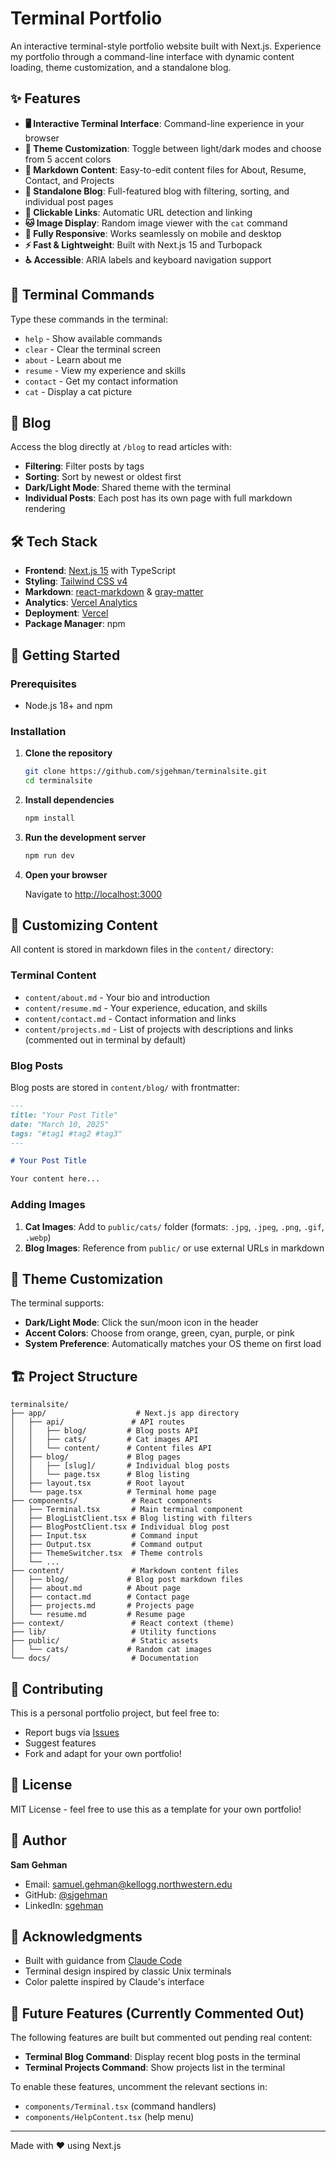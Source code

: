 # Terminal Portfolio

An interactive terminal-style portfolio website built with Next.js. Experience my portfolio through a command-line interface with dynamic content loading, theme customization, and a standalone blog.

## ✨ Features

- **🖥️ Interactive Terminal Interface**: Command-line experience in your browser
- **🎨 Theme Customization**: Toggle between light/dark modes and choose from 5 accent colors
- **📝 Markdown Content**: Easy-to-edit content files for About, Resume, Contact, and Projects
- **📰 Standalone Blog**: Full-featured blog with filtering, sorting, and individual post pages
- **🔗 Clickable Links**: Automatic URL detection and linking
- **🐱 Image Display**: Random image viewer with the `cat` command
- **📱 Fully Responsive**: Works seamlessly on mobile and desktop
- **⚡ Fast & Lightweight**: Built with Next.js 15 and Turbopack
- **♿ Accessible**: ARIA labels and keyboard navigation support

## 🎯 Terminal Commands

Type these commands in the terminal:

- `help` - Show available commands
- `clear` - Clear the terminal screen
- `about` - Learn about me
- `resume` - View my experience and skills
- `contact` - Get my contact information
- `cat` - Display a cat picture

## 📰 Blog

Access the blog directly at `/blog` to read articles with:
- **Filtering**: Filter posts by tags
- **Sorting**: Sort by newest or oldest first
- **Dark/Light Mode**: Shared theme with the terminal
- **Individual Posts**: Each post has its own page with full markdown rendering

## 🛠️ Tech Stack

- **Frontend**: [Next.js 15](https://nextjs.org/) with TypeScript
- **Styling**: [Tailwind CSS v4](https://tailwindcss.com/)
- **Markdown**: [react-markdown](https://github.com/remarkjs/react-markdown) & [gray-matter](https://github.com/jonschlinkert/gray-matter)
- **Analytics**: [Vercel Analytics](https://vercel.com/analytics)
- **Deployment**: [Vercel](https://vercel.com/)
- **Package Manager**: npm

## 🚀 Getting Started

### Prerequisites

- Node.js 18+ and npm

### Installation

1. **Clone the repository**
   ```bash
   git clone https://github.com/sjgehman/terminalsite.git
   cd terminalsite
   ```

2. **Install dependencies**
   ```bash
   npm install
   ```

3. **Run the development server**
   ```bash
   npm run dev
   ```

4. **Open your browser**

   Navigate to [http://localhost:3000](http://localhost:3000)

## 📝 Customizing Content

All content is stored in markdown files in the `content/` directory:

### Terminal Content
- `content/about.md` - Your bio and introduction
- `content/resume.md` - Your experience, education, and skills
- `content/contact.md` - Contact information and links
- `content/projects.md` - List of projects with descriptions and links (commented out in terminal by default)

### Blog Posts
Blog posts are stored in `content/blog/` with frontmatter:

```markdown
---
title: "Your Post Title"
date: "March 10, 2025"
tags: "#tag1 #tag2 #tag3"
---

# Your Post Title

Your content here...
```

### Adding Images

1. **Cat Images**: Add to `public/cats/` folder (formats: `.jpg`, `.jpeg`, `.png`, `.gif`, `.webp`)
2. **Blog Images**: Reference from `public/` or use external URLs in markdown

## 🎨 Theme Customization

The terminal supports:
- **Dark/Light Mode**: Click the sun/moon icon in the header
- **Accent Colors**: Choose from orange, green, cyan, purple, or pink
- **System Preference**: Automatically matches your OS theme on first load

## 🏗️ Project Structure

```
terminalsite/
├── app/                    # Next.js app directory
│   ├── api/               # API routes
│   │   ├── blog/         # Blog posts API
│   │   ├── cats/         # Cat images API
│   │   └── content/      # Content files API
│   ├── blog/             # Blog pages
│   │   ├── [slug]/       # Individual blog posts
│   │   └── page.tsx      # Blog listing
│   ├── layout.tsx        # Root layout
│   └── page.tsx          # Terminal home page
├── components/            # React components
│   ├── Terminal.tsx       # Main terminal component
│   ├── BlogListClient.tsx # Blog listing with filters
│   ├── BlogPostClient.tsx # Individual blog post
│   ├── Input.tsx          # Command input
│   ├── Output.tsx         # Command output
│   ├── ThemeSwitcher.tsx  # Theme controls
│   └── ...
├── content/               # Markdown content files
│   ├── blog/             # Blog post markdown files
│   ├── about.md          # About page
│   ├── contact.md        # Contact page
│   ├── projects.md       # Projects page
│   └── resume.md         # Resume page
├── context/               # React context (theme)
├── lib/                   # Utility functions
├── public/                # Static assets
│   └── cats/             # Random cat images
└── docs/                  # Documentation
```

## 🤝 Contributing

This is a personal portfolio project, but feel free to:
- Report bugs via [Issues](https://github.com/sjgehman/terminalsite/issues)
- Suggest features
- Fork and adapt for your own portfolio!

## 📄 License

MIT License - feel free to use this as a template for your own portfolio!

## 👤 Author

**Sam Gehman**
- Email: samuel.gehman@kellogg.northwestern.edu
- GitHub: [@sjgehman](https://github.com/sjgehman)
- LinkedIn: [sgehman](https://www.linkedin.com/in/sgehman/)

## 🙏 Acknowledgments

- Built with guidance from [Claude Code](https://claude.ai/code)
- Terminal design inspired by classic Unix terminals
- Color palette inspired by Claude's interface

## 🔮 Future Features (Currently Commented Out)

The following features are built but commented out pending real content:
- **Terminal Blog Command**: Display recent blog posts in the terminal
- **Terminal Projects Command**: Show projects list in the terminal

To enable these features, uncomment the relevant sections in:
- `components/Terminal.tsx` (command handlers)
- `components/HelpContent.tsx` (help menu)

---

Made with ❤️ using Next.js
